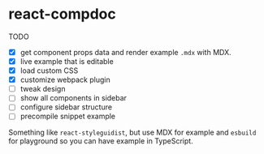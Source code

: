 # react-compdoc

TODO

- [x] get component props data and render example `.mdx` with MDX.
- [x] live example that is editable
- [x] load custom CSS
- [x] customize webpack plugin
- [ ] tweak design
- [ ] show all components in sidebar
- [ ] configure sidebar structure
- [ ] precompile snippet example

Something like `react-styleguidist`, but use MDX for example and `esbuild` for playground so you can have example in TypeScript.

